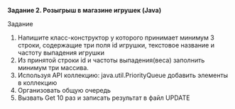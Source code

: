 **Задание 2. Розыгрыш в магазине игрушек (Java)**

Задание
1. Напишите класс-конструктор у которого принимает минимум 3 строки, содержащие три поля id игрушки, текстовое название и частоту выпадения игрушки
2. Из принятой строки id и частоты выпадения(веса) заполнить минимум три массива.
3. Используя API коллекцию: java.util.PriorityQueue добавить элементы в коллекцию
4. Организовать общую очередь
5. Вызвать Get 10 раз и записать результат в файл UPDATE